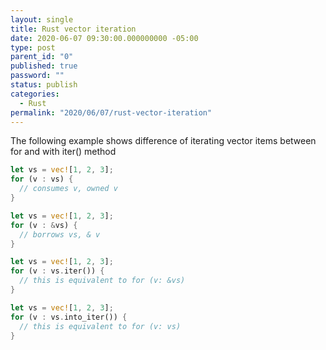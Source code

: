 ```yaml
---
layout: single
title: Rust vector iteration
date: 2020-06-07 09:30:00.000000000 -05:00
type: post
parent_id: "0"
published: true
password: ""
status: publish
categories:
  - Rust
permalink: "2020/06/07/rust-vector-iteration"
---
```


The following example shows difference of iterating vector items between for and with iter() method

```rust
let vs = vec![1, 2, 3];
for (v : vs) {
  // consumes v, owned v
}
```

```rust
let vs = vec![1, 2, 3];
for (v : &vs) {
  // borrows vs, & v
}
```

```rust
let vs = vec![1, 2, 3];
for (v : vs.iter()) {
  // this is equivalent to for (v: &vs)
}
```

```rust
let vs = vec![1, 2, 3];
for (v : vs.into_iter()) {
  // this is equivalent to for (v: vs)
}
```
